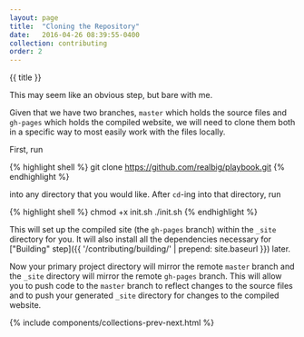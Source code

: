 ```yaml
---
layout: page
title:  "Cloning the Repository"
date:   2016-04-26 08:39:55-0400
collection: contributing
order: 2
---
```


{{ title }}

This may seem like an obvious step, but bare with me.

Given that we have two branches, `master` which holds the source files and `gh-pages` which holds the compiled website, we will need to clone them both in a specific way to most easily work with the files locally.

First, run 

{% highlight shell %}
git clone https://github.com/realbig/playbook.git
{% endhighlight %}

into any directory that you would like. After `cd`-ing into that directory, run 

{% highlight shell %}
chmod +x init.sh
./init.sh
{% endhighlight %}

This will set up the compiled site (the `gh-pages` branch) within the `_site` directory for you. It will also install all the dependencies necessary for ["Building" step]({{ '/contributing/building/' | prepend: site.baseurl }}) later.

Now your primary project directory will mirror the remote `master` branch and the `_site` directory will mirror the remote `gh-pages` branch. This will allow you to push code to the `master` branch to reflect changes to the source files and to push your generated `_site` directory for changes to the compiled website.

{% include components/collections-prev-next.html %}